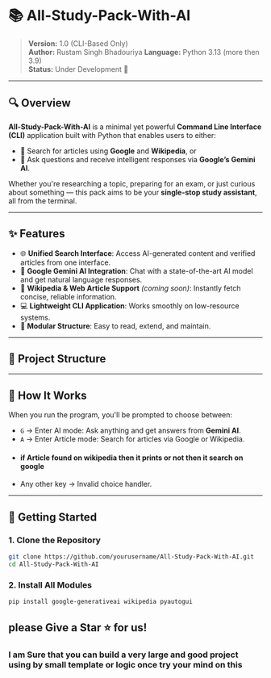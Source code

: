 # 📚 All-Study-Pack-With-AI

> **Version:** 1.0 (CLI-Based Only)  
> **Author:** Rustam Singh Bhadouriya
> **Language:** Python 3.13 (more then 3.9)  
> **Status:** Under Development 🚧

---

## 🔍 Overview

**All-Study-Pack-With-AI** is a minimal yet powerful **Command Line Interface (CLI)** application built with Python that enables users to either:

- 🔎 Search for articles using **Google** and **Wikipedia**, or  
- 🤖 Ask questions and receive intelligent responses via **Google’s Gemini AI**.

Whether you're researching a topic, preparing for an exam, or just curious about something — this pack aims to be your **single-stop study assistant**, all from the terminal.

---

## ✨ Features

- 🌐 **Unified Search Interface**: Access AI-generated content and verified articles from one interface.
- 🧠 **Google Gemini AI Integration**: Chat with a state-of-the-art AI model and get natural language responses.
- 📖 **Wikipedia & Web Article Support** *(coming soon)*: Instantly fetch concise, reliable information.
- 💻 **Lightweight CLI Application**: Works smoothly on low-resource systems.
- 🔌 **Modular Structure**: Easy to read, extend, and maintain.

---

## 📂 Project Structure

---

## 🧠 How It Works

When you run the program, you'll be prompted to choose between:

- `G` → Enter AI mode: Ask anything and get answers from **Gemini AI**.
- `A` → Enter Article mode: Search for articles via Google or Wikipedia.
- #### if Article found on wikipedia then it prints or not then it search on google
- Any other key → Invalid choice handler.

---

## 🚀 Getting Started

### 1. Clone the Repository

```bash 
git clone https://github.com/yourusername/All-Study-Pack-With-AI.git
cd All-Study-Pack-With-AI
```
### 2. Install All Modules

```bash
pip install google-generativeai wikipedia pyautogui
```

## please Give a Star ⭐ for us!
### I am Sure that you can build a very large and good project using by small template or logic once try your mind on this


